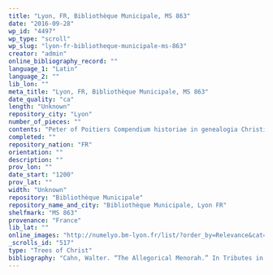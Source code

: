 ```yaml
---
title: "Lyon, FR, Bibliothèque Municipale, MS 863"
date: "2016-09-28"
wp_id: "4497"
wp_type: "scroll"
wp_slug: "lyon-fr-bibliotheque-municipale-ms-863"
creator: "admin"
online_bibliography_record: ""
language_1: "Latin"
language_2: ""
lib_lon: ""
meta_title: "Lyon, FR, Bibliothèque Municipale, MS 863"
date_quality: "ca"
length: "Unknown"
repository_city: "Lyon"
number_of_pieces: ""
contents: "Peter of Poitiers Compendium historiae in genealogia Christi."
completed: ""
repository_nation: "FR"
orientation: ""
description: ""
prov_lon: ""
date_start: "1200"
prov_lat: ""
width: "Unknown"
repository: "Bibliothèque Municipale"
repository_name_and_city: "Bibliothèque Municipale, Lyon FR"
shelfmark: "MS 863"
provenance: "France"
lib_lat: ""
online_images: "http://numelyo.bm-lyon.fr/list/?order_by=Relevance&cat=quick_filter&collection_pid=BML%3ABML_02ENL01001COL0001&search_keys[0]=863"
_scrolls_id: "517"
type: "Trees of Christ"
bibliography: "Cahn, Walter. “The Allegorical Menorah.” In Tributes in Honor of James H. Marrow: Studies in Painting and Manuscript Illumination of the Late Middle Ages and Northern Renaissance, edited by Jeffrey F. Hamburger and A. S. Korteweg, 117–26. London: Harvey Miller, 2006.<br/> Moore, Philip S. The Works of Peter of Poitiers, Master in Theology and Chancellor of Paris (1193-1205). Notre Dame, IN: The University of Notre Dame, 1936. p. 102."
---
```



